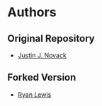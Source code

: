 # Authors

## Original Repository

- [Justin J. Novack](https://github.com/jnovack)

## Forked Version

- [Ryan Lewis](https://github.com/StripedBees)
